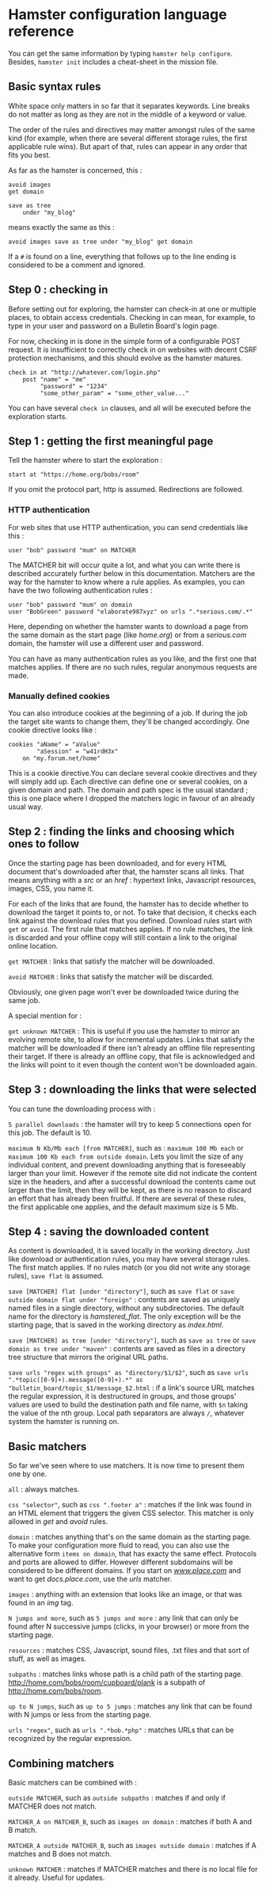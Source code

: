 # Hamster configuration language reference

You can get the same information by typing `hamster help configure`. Besides, `hamster init` includes a cheat-sheet in the mission file.

## Basic syntax rules

White space only matters in so far that it separates keywords. Line breaks do not matter as long as they are not in the middle of a keyword or value.

The order of the rules and directives may matter amongst rules of the same kind (for example, when there are several different storage rules, the first applicable rule wins). But apart of that, rules can appear in any order that fits you best.

As far as the hamster is concerned, this :

    avoid images
    get domain

    save as tree
        under "my_blog"

means exactly the same as this :

    avoid images save as tree under "my_blog" get domain


If a `#` is found on a line, everything that follows up to the line ending is considered to be a comment and ignored.

## Step 0 : checking in

Before setting out for exploring, the hamster can check-in at one or multiple places, to obtain access credentials. Checking in can mean, for example, to type in your user and password on a Bulletin Board's login page.

For now, checking in is done in the simple form of a configurable POST request. It is insufficient to correctly check in on websites with decent CSRF protection mechanisms, and this should evolve as the hamster matures.

    check in at "http://whatever.com/login.php"
        post "name" = "me"
             "password" = "1234"
             "some_other_param" = "some_other_value..."

You can have several `check in` clauses, and all will be executed before the exploration starts.

## Step 1 : getting the first meaningful page

Tell the hamster where to start the exploration :

    start at "https://home.org/bobs/room"

If you omit the protocol part, http is assumed. Redirections are followed.

### HTTP authentication

For web sites that use HTTP authentication, you can send credentials like this :

    user "bob" password "mum" on MATCHER

The MATCHER bit will occur quite a lot, and what you can write there is described accurately further below in this documentation. Matchers are the way for the hamster to know where a rule applies. As examples, you can have the two following authentication rules :

    user "bob" password "mum" on domain
    user "BobGreen" password "elaborate987xyz" on urls ".*serious.com/.*"

Here, depending on whether the hamster wants to download a page from the same domain as the start page (like *home.org*) or from a *serious.com* domain, the hamster will use a different user and password.

You can have as many authentication rules as you like, and the first one that matches applies. If there are no such rules, regular anonymous requests are made.

### Manually defined cookies

You can also introduce cookies at the beginning of a job. If during the job the target site wants to change them, they'll be changed accordingly. One cookie directive looks like :

    cookies "aName" = "aValue"
            "aSession" = "w41rdH3x"
        on "my.forum.net/home"

This is a cookie directive.You can declare several cookie directives and they will simply add up. Each directive can define one or several cookies, on a given domain and path. The domain and path spec is the usual standard ; this is one place where I dropped the matchers logic in favour of an already usual way.


## Step 2 : finding the links and choosing which ones to follow

Once the starting page has been downloaded, and for every HTML document that's downloaded after that, the hamster scans all links. That means anything with a *src* or an *href* : hypertext links, Javascript resources, images, CSS, you name it.

For each of the links that are found, the hamster has to decide whether to download the target it points to, or not. To take that decision, it checks each link against the download rules that you defined. Download rules start with `get` or `avoid`. The first rule that matches applies. If no rule matches, the link is discarded and your offline copy will still contain a link to the original online location.

`get MATCHER` : links that satisfy the matcher will be downloaded.

`avoid MATCHER` : links that satisfy the matcher will be discarded.

Obviously, one given page won't ever be downloaded twice during the same job.

A special mention for :

`get unknown MATCHER` : This is useful if you use the hamster to mirror an evolving remote site, to allow for incremental updates. Links that satisfy the matcher will be downloaded if there isn't already an offline file representing their target. If there is already an offline copy, that file is acknowledged and the links will point to it even though the content won't be downloaded again.


## Step 3 : downloading the links that were selected

You can tune the downloading process with :

`5 parallel downloads` : the hamster will try to keep 5 connections open for this job. The default is 10.

`maximum N Kb/Mb each [from MATCHER]`, such as : `maximum 100 Mb each` or `maximum 100 Kb each from outside domain`. Lets you limit the size of any individual content, and prevent downloading anything that is foreseeably larger than your limit. However if the remote site did not indicate the content size in the headers, and after a successful download the contents came out larger than the limit, then they will be kept, as there is no reason to discard an effort that has already been fruitful. If there are several of these rules, the first applicable one applies, and the default maximum size is 5 Mb.

## Step 4 : saving the downloaded content

As content is downloaded, it is saved locally in the working directory. Just like download or authentication rules, you may have several storage rules. The first match applies. If no rules match (or you did not write any storage rules), `save flat` is assumed.

`save [MATCHER] flat [under "directory"]`, such as `save flat` or `save outside domain flat under "foreign"` : contents are saved as uniquely named files in a single directory, without any subdirectories. The default name for the directory is *hamstered_flat*. The only exception will be the starting page, that is saved in the working directory as *index.html*.

`save [MATCHER] as tree [under "directory"]`, such as `save as tree` or `save domain as tree under "maven"` : contents are saved as files in a directory tree structure that mirrors the original URL paths.

`save urls "regex with groups" as "directory/$1/$2"`, such as `save urls ".*topic([0-9]+).message([0-9]+).*" as "bulletin_board/topic_$1/message_$2.html` : if a link's source URL matches the regular expression, it is destructured in groups, and those groups' values are used to build the destination path and file name, with `$n` taking the value of the nth group. Local path separators are always `/`, whatever system the hamster is running on.

## Basic matchers

So far we've seen where to use matchers. It is now time to present them one by one.

`all` : always matches.

`css "selector"`, such as `css ".footer a"` : matches if the link was found in an HTML element that triggers the given CSS selector. This matcher is only allowed in *get* and *avoid* rules.

`domain` : matches anything that's on the same domain as the starting page. To make your configuration more fluid to read, you can also use the alternative form `items on domain`, that has exacty the same effect. Protocols and ports are allowed to differ. However different subdomains will be considered to be different domains. If you start on *www.place.com* and want to get *docs.place.com*, use the *urls* matcher.

`images` : anything with an extension that looks like an image, or that was found in an *img* tag.

`N jumps and more`, such as `5 jumps and more` : any link that can only be found after N successive jumps (clicks, in your browser) or more from the starting page.

`resources` : matches CSS, Javascript, sound files, .txt files and that sort of stuff, as well as images.

`subpaths` : matches links whose path is a child path of the starting page. http://home.com/bobs/room/cupboard/plank is a subpath of http://home.com/bobs/room.

`up to N jumps`, such as `up to 5 jumps` : matches any link that can be found with N jumps or less from the starting page.

`urls "regex"`, such as `urls ".*bob.*php"` : matches URLs that can be recognized by the regular expression.


## Combining matchers

Basic matchers can be combined with :

`outside MATCHER`, such as `outside subpaths` : matches if and only if MATCHER does not match.

`MATCHER_A on MATCHER_B`, such as `images on domain` : matches if both A and B match.

`MATCHER_A outside MATCHER_B`, such as `images outside domain` : matches if A matches and B does not match.

`unknown MATCHER` : matches if MATCHER matches and there is no local file for it already. Useful for updates.

